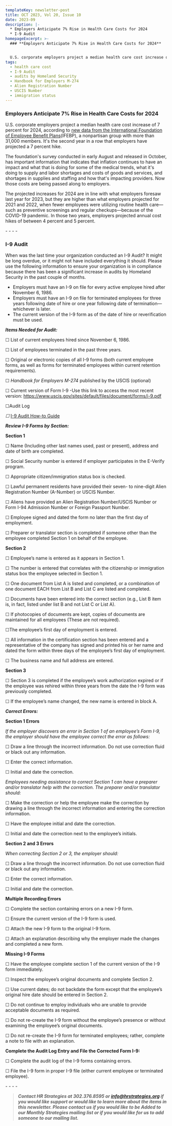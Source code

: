 ```yaml
---
templateKey: newsletter-post
title: OCT 2023, Vol 20, Issue 10
date: 2023-09
description: |-
  * Employers Anticipate 7% Rise in Health Care Costs for 2024
  * I-9 Audit
homepageExcerpt: >-
  ### **Employers Anticipate 7% Rise in Health Care Costs for 2024**


  U.S. corporate employers project a median health care cost increase of 7 percent for 2024, according to [new data from the International Foundation of Employee Benefit Plans](https://www.ifebp.org/store/Pages/health-care-costs-report-2024.aspx)(IFEBP), a nonpartisan group with more than 31,000 members. It's the second year in a row that employers have projected a 7 percent hike.
tags:
  - health care cost
  - I-9 Audit
  - audits by Homeland Security
  - Handbook for Employers M-274
  - Alien Registration Number
  - USCIS Number
  - immigration status
---
```

### **Employers Anticipate 7% Rise in Health Care Costs for 2024**

U.S. corporate employers project a median health care cost increase of 7 percent for 2024, according to [new data from the International Foundation of Employee Benefit Plans](https://www.ifebp.org/store/Pages/health-care-costs-report-2024.aspx)(IFEBP), a nonpartisan group with more than 31,000 members. It's the second year in a row that employers have projected a 7 percent hike.

The foundation's survey conducted in early August and released in October, has important information that indicates that inflation continues to have an impact and what that is doing for some of the medical trends, what it's doing to supply and labor shortages and costs of goods and services, and shortages in supplies and staffing and how that's impacting providers. Now those costs are being passed along to employers.

The projected increases for 2024 are in line with what employers foresaw last year for 2023, but they are higher than what employers projected for 2021 and 2022, when fewer employees were utilizing routine health care—such as preventive screenings and regular checkups—because of the COVID-19 pandemic. In those two years, employers projected annual cost hikes of between 4 percent and 5 percent.

\-﻿ - - -

### **I-9 Audit**

When was the last time your organization conducted an I-9 Audit? It might be long overdue, or it might not have included everything it should. Please use the following information to ensure your organization is in compliance because there has been a significant increase in audits by Homeland Security in the past couple of months.

* Employers must have an I-9 on file for every active employee hired after November 6, 1986.
* Employers must have an I-9 on file for terminated employees for three years following date of hire or one year following date of termination—whichever is later.
* The current version of the I-9 form as of the date of hire or reverification must be used.

***Items Needed for Audit:***

☐ List of current employees hired since November 6, 1986.

☐ List of employees terminated in the past three years.

☐ Original or electronic copies of all I-9 forms (both current employee forms, as well as forms for terminated employees within current retention requirements).

☐ *Handbook for Employers M-274* published by the USCIS (optional)

☐ Current version of Form I-9 -Use this link to access the most recent version: <https://www.uscis.gov/sites/default/files/document/forms/i-9.pdf>

☐Audit Log

*☐* [I-9 Audit How-to Guide](https://www.shrm.org/resourcesandtools/tools-and-samples/how-to-guides/pages/conductani-9audit.aspx)

***Review I-9 Forms by Section:***

**Section 1**

☐ Name (Including other last names used, past or present), address and date of birth are completed.

☐ Social Security number is entered if employer participates in the E-Verify program.

☐ Appropriate citizen/immigration status box is checked.

☐ Lawful permanent residents have provided their seven- to nine-digit Alien Registration Number (A-Number) or USCIS Number.

☐ Aliens have provided an Alien Registration Number/USCIS Number or Form I-94 Admission Number or Foreign Passport Number.

☐ Employee signed and dated the form no later than the first day of employment.

☐ Preparer or translator section is completed if someone other than the employee completed Section 1 on behalf of the employee.

**Section 2**

[](<>)☐ Employee’s name is entered as it appears in Section 1.

☐ The number is entered that correlates with the citizenship or immigration status box the employee selected in Section 1.

☐ One document from List A is listed and completed, or a combination of one document EACH from List B and List C are listed and completed.

☐ Documents have been entered into the correct section (e.g., List B item is, in fact, listed under list B and not List C or List A).

☐ If photocopies of documents are kept, copies of documents are maintained for all employees (These are not required).

☐The employee’s first day of employment is entered.

☐ All information in the certification section has been entered and a representative of the company has signed and printed his or her name and dated the form within three days of the employee’s first day of employment.

☐ The business name and full address are entered.

**Section 3**

☐ Section 3 is completed if the employee’s work authorization expired or if the employee was rehired within three years from the date the I-9 form was previously completed.

☐ If the employee’s name changed, the new name is entered in block A.

***Correct Errors:***

**Section 1 Errors**

*If the employer discovers an error in Section 1 of an employee’s Form I-9, the employer should have the employee correct the error as follows:*

☐ Draw a line through the incorrect information. Do not use correction fluid or black out any information.

☐ Enter the correct information.

☐ Initial and date the correction.

*Employees needing assistance to correct Section 1 can have a preparer and/or translator help with the correction. The preparer and/or translator should:*

☐ Make the correction or help the employee make the correction by drawing a line through the incorrect information and entering the correction information.

☐ Have the employee initial and date the correction.

☐ Initial and date the correction next to the employee’s initials.

**Section 2 and 3 Errors**

*When correcting Section 2 or 3, the employer should:*

☐ Draw a line through the incorrect information. Do not use correction fluid or black out any information.

☐ Enter the correct information.

☐ Initial and date the correction.

**Multiple Recording Errors**

☐ Complete the section containing errors on a new I-9 form.

☐ Ensure the current version of the I-9 form is used.

☐ Attach the new I-9 form to the original I-9 form.

☐ Attach an explanation describing why the employer made the changes and completed a new form.

**Missing I-9 Forms**

☐ Have the employee complete section 1 of the current version of the I-9 form immediately.

☐ Inspect the employee’s original documents and complete Section 2.

☐ Use current dates; do not backdate the form except that the employee’s original hire date should be entered in Section 2.

☐ Do not continue to employ individuals who are unable to provide acceptable documents as required.

☐ Do not re-create the I-9 form without the employee’s presence or without examining the employee’s original documents.

☐ Do not re-create the I-9 form for terminated employees; rather, complete a note to file with an explanation.

**Complete the Audit Log Entry and File the Corrected Form I-9:**

☐ Complete the audit log of the I-9 forms containing errors.

☐ File the I-9 form in proper I-9 file (either current employee or terminated employee).

\-﻿ - - -

> ***Contact HR Strategies at 302.376.8595 or info@hrstrategies.org if you would like support or would like to learn more about the items in this newsletter. Please contact us if you would like to be Added to our Monthly Strategies mailing list or if you would like for us to add someone to our mailing list.***